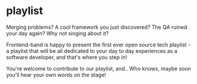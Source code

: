 # playlist
Merging problems? A cool framework you just discovered? The QA ruined your day again? 
Why not singing about it? 

Frontend-band is happy to present the first ever open source tech playlist - a playlist that will be all dedicated to your day to day experiences as a software developer, and that's where you step in! 

You're welcome to contribute to our playlist, and.. Who knows, maybe soon you'll hear your own words on the stage! 
